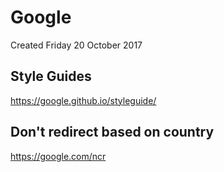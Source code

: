 # Google
Created Friday 20 October 2017

Style Guides
------------
<https://google.github.io/styleguide/>

Don't redirect based on country
-------------------------------
<https://google.com/ncr>


